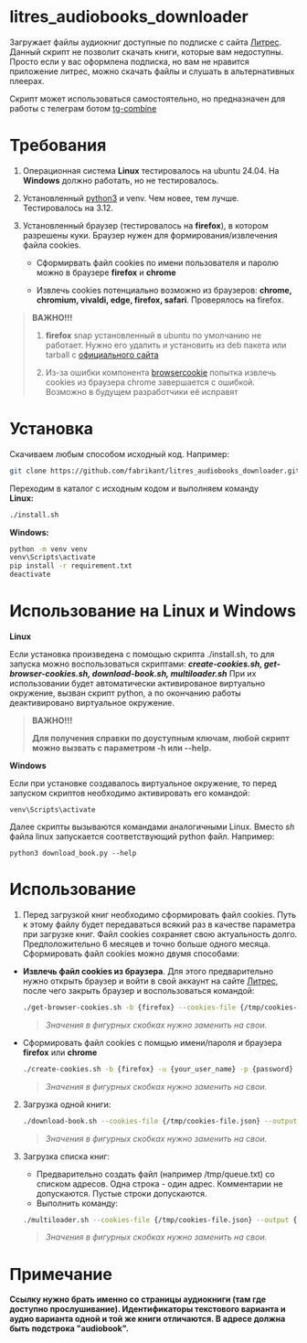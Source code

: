 # litres_audiobooks_downloader
Загружает файлы аудиокниг доступные по подписке с сайта [Литрес](litres.ru).
Данный скрипт не позволит скачать книги, которые вам недоступны. Просто если у вас оформлена подписка, но вам не нравится приложение литрес, можно скачать файлы и слушать в альтернативных плеерах.

Скрипт может использоваться самостоятельно, но предназначен для работы с телеграм ботом [tg-combine](https://github.com/fabrikant/tg-combine)

# Требования
1. Операционная система **Linux** тестировалось на ubuntu 24.04. На **Windows** должно работать, но не тестировалось.
1. Установленный [python3](https://www.python.org/) и venv. Чем новее, тем лучше. Тестировалось на 3.12.

1. Установленный браузер (тестировалось на **firefox**), в котором разрешены куки. Браузер нужен для формирования/извлечения файла cookies. 
    
    - Сформирвать файл cookies по имени пользователя и паролю можно в браузере **firefox** и **chrome**

    - Извлечь cookies потенциально возможно из браузеров: **chrome, chromium, vivaldi, edge, firefox, safari**. Проверялось на firefox.

>**ВАЖНО!!!** 
>
>1. **firefox** snap установленный в ubuntu по умолчанию не работает. Нужно его удалить и установить из deb пакета или tarball с [официального сайта](https://www.mozilla.org/en-US/firefox/)
>
>1. Из-за ошибки компонента [browsercookie](https://pypi.org/project/browsercookie/) попытка извлечь cookies из браузера chrome завершается с ошибкой. Возможно в будущем разработчики её исправят


# Установка
Скачиваем любым способом исходный код. Например:  
```bash
git clone https://github.com/fabrikant/litres_audiobooks_downloader.git
```
Переходим в каталог с исходным кодом и выполняем команду  
**Linux:**
```bash
./install.sh
```
**Windows:**
```cmd
python -m venv venv
venv\Scripts\activate
pip install -r requirement.txt
deactivate
```

# Использование на Linux и Windows
**Linux**

Если установка произведена с помощью скрипта ./install.sh, то для запуска можно воспользоваться скриптами: ***create-cookies.sh, get-browser-cookies.sh, download-book.sh, multiloader.sh***
При их использовании будет автоматически активированое виртуально окружение, вызван скрипт python, а по окончанию работы деактивировано виртуальное окружение.

>**ВАЖНО!!!**
>
>**Для получения справки по доуступным ключам, любой скрипт можно вызвать с параметром -h или --help.**

**Windows**

Если при установке создавалось виртуальное окружение, то перед запуском скриптов необходимо активировать его командой:
```
venv\Scripts\activate
```
Далее скрипты вызываются командами аналогичными Linux. Вместо *sh* файла linux запускается соответствующий python файл. Например:
```
python3 download_book.py --help
```

# Использование

1. Перед загрузкой книг необходимо сформировать файл cookies. Путь к этому файлу будет передаваться всякий раз в качестве параметра при загрузке книг. Файл cookies сохраняет свою актуальность долго. Предположительно 6 месяцев и точно больше одного месяца.  Сформировать файл cookies можно двумя способами:
 - **Извлечь файл cookies из браузера**. Для этого предварительно нужно открыть браузер и войти в свой аккаунт на сайте [Литрес](litres.ru), после чего закрыть браузер и воспользоваться командой:
 
    ```bash
    ./get-browser-cookies.sh -b {firefox} --cookies-file {/tmp/cookies-file.json}
    ```
    >*Значения в фигурных скобках нужно заменить на свои.*
- Сформировать файл cookies с помщью имени/пароля и браузера **firefox** или **chrome**
    ```bash
    ./create-cookies.sh -b {firefox} -u {your_user_name} -p {password} --cookies-file {/tmp/cookies-file.json}
    ```
    >*Значения в фигурных скобках нужно заменить на свои.*

2. Загрузка одной книги:

    ```bash
    ./download-book.sh --cookies-file {/tmp/cookies-file.json} --output {/tmp/audiobooks} --url {https://www.litres.ru/audiobook/sebastyan-fitcek/pacient-osoboy-kliniki-54990486/}
    ``` 
    >*Значения в фигурных скобках нужно заменить на свои.*

3. Загрузка списка книг:
    - Предварительно создать файл (например /tmp/queue.txt) со списком адресов. Одна строка - один адрес. Комментарии не допускаются. Пустые строки допускаются.
    - Выполнить команду:
    ```bash
    ./multiloader.sh --cookies-file {/tmp/cookies-file.json} --output {/tmp/audiobooks} --input {/tmp/queue.txt}
    ``` 
    >*Значения в фигурных скобках нужно заменить на свои.*

# Примечание
**Ссылку нужно брать именно со страницы аудиокниги (там где доступно прослушивание). Идентификаторы текстового варианта и аудио варианта одной и той же книги отличаются. 
В адресе должна быть подстрока "audiobook".**